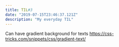 ```yaml
---
title: TIL#3
date: "2019-07-15T23:46:37.121Z"
description: "My everyday TIL"
---
```


Can have gradient background for texts https://css-tricks.com/snippets/css/gradient-text/